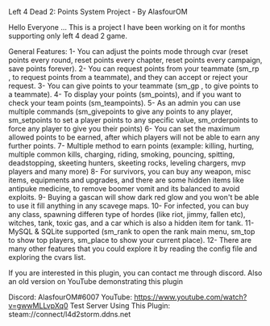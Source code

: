 Left 4 Dead 2: Points System Project - By AlasfourOM

Hello Everyone ...
This is a project I have been working on it for months supporting only left 4 dead 2 game.

General Features:
1- You can adjust the points mode through cvar (reset points every round, reset points every chapter, reset points every campaign, save points forever).
2- You can request points from your teammate (sm_rp <Name> <Points>, to request points from a teammate), and they can accept or reject your request.
3- You can give points to your teammate (sm_gp <Name> <Points>, to give points to a teammate).
4- To display your points (sm_points), and if you want to check your team points (sm_teampoints).
5- As an admin you can use multiple commands (sm_givepoints <Name> <Points> to give any points to any player, sm_setpoints <Name> <Points> to set a player points to any specific value, sm_orderpoints <Name> <Points> to force any player to give you their points)
6- You can set the maximum allowed points to be earned, after which players will not be able to earn any further points.
7- Multiple method to earn points (example: killing, hurting, multiple common kills, charging, riding, smoking, pouncing, spitting, deadstopping, skeeting hunters, skeeting rocks, leveling chargers, mvp players and many more)
8- For survivors, you can buy any weapon, misc items, equipments and upgrades, and there are some hidden items like antipuke medicine, to remove boomer vomit and its balanced to avoid exploits.
9- Buying a gascan will show dark red glow and you won't be able to use it fill anything in any scavege maps.
10- For infected, you can buy any class, spawning differen type of hordes (like riot, jimmy, fallen etc), witches, tank, toxic gas, and a car which is also a hidden item for tank.
11- MySQL & SQLite supported (sm_rank to open the rank main menu, sm_top to show top players, sm_place to show your current place).
12- There are many other features that you could explore it by reading the config file and exploring the cvars list.
  
If you are interested in this plugin, you can contact me through discord.
Also an old version on YouTube demonstrating this plugin

Discord: AlasfourOM#6007
YouTube: https://www.youtube.com/watch?v=gwwMLLvpXq0
Test Server Using This Plugin: steam://connect/l4d2storm.ddns.net
